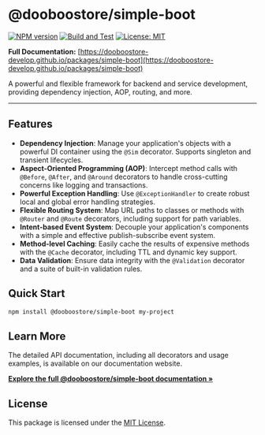 # @dooboostore/simple-boot

[![NPM version](https://img.shields.io/npm/v/@dooboostore/simple-boot.svg?style=flat-square)](https://www.npmjs.com/package/@dooboostore/simple-boot)
[![Build and Test](https://github.com/dooboostore-develop/packages/actions/workflows/main.yaml/badge.svg?branch=main)](https://github.com/dooboostore-develop/packages/actions/workflows/main.yaml)
[![License: MIT](https://img.shields.io/badge/License-MIT-yellow.svg?style=flat-square)](https://opensource.org/licenses/MIT)

**Full Documentation:** [https://dooboostore-develop.github.io/packages/simple-boot](https://dooboostore-develop.github.io/packages/simple-boot)

A powerful and flexible framework for backend and service development, providing dependency injection, AOP, routing, and more.

---

## Features

-   **Dependency Injection**: Manage your application's objects with a powerful DI container using the `@Sim` decorator. Supports singleton and transient lifecycles.
-   **Aspect-Oriented Programming (AOP)**: Intercept method calls with `@Before`, `@After`, and `@Around` decorators to handle cross-cutting concerns like logging and transactions.
-   **Powerful Exception Handling**: Use `@ExceptionHandler` to create robust local and global error handling strategies.
-   **Flexible Routing System**: Map URL paths to classes or methods with `@Router` and `@Route` decorators, including support for path variables.
-   **Intent-based Event System**: Decouple your application's components with a simple and effective publish-subscribe event system.
-   **Method-level Caching**: Easily cache the results of expensive methods with the `@Cache` decorator, including TTL and dynamic key support.
-   **Data Validation**: Ensure data integrity with the `@Validation` decorator and a suite of built-in validation rules.

## Quick Start

```bash
npm install @dooboostore/simple-boot my-project
```

## Learn More

The detailed API documentation, including all decorators and usage examples, is available on our documentation website.

**[Explore the full @dooboostore/simple-boot documentation &raquo;](https://dooboostore-develop.github.io/packages/simple-boot)**

## License

This package is licensed under the [MIT License](https://opensource.org/licenses/MIT).
